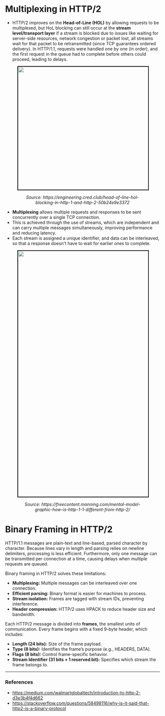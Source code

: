 # Multiplexing in HTTP/2
- HTTP/2 improves on the **Head-of-Line (HOL)** by allowing requests to be multiplexed, but HoL blocking can still occur at the **stream level/transport layer** if a stream is blocked due to issues like waiting for server-side resources, network congestion or packet lost, all streams wait for that packet to be retransmitted (since TCP guarantees ordered delivery).
In HTTP/1.1, requests were handled one by one (in order), and the first request in the queue had to complete before others could proceed, leading to delays.

<figure>
	<div align="center">
	<img src="/data/HTTP_2/assets/HoL.png" height="400" width="600" style="border: 2px solid black;"></div>
	<p align="center"><i>Source: https://engineering.cred.club/head-of-line-hol-blocking-in-http-1-and-http-2-50b24e9e3372</i></p>
</figure>

- **Multiplexing** allows multiple requests and responses to be sent concurrently over a single TCP connection.
- This is achieved through the use of streams, which are independent and can carry multiple messages simultaneously, improving performance and reducing latency.
- Each stream is assigned a unique identifier, and data can be interleaved, so that a response doesn't have to wait for earlier ones to complete.

<figure>
	<div align="center">
	<img src="/data/HTTP_2/assets/image.png" height="800" width="600" style="border: 2px solid black;"></div>
	<p align="center"><i>Source: https://freecontent.manning.com/mental-model-graphic-how-is-http-1-1-different-from-http-2/</i></p>
</figure>


# Binary Framing in HTTP/2
HTTP/1.1 messages are plain-text and line-based, parsed character by character. Because lines vary in length and parsing relies on newline delimiters, processing is less efficient. Furthermore, only one message can be transmitted per connection at a time, causing delays when multiple requests are queued.

Binary framing in HTTP/2 solves these limitations:

- **Multiplexing:** Multiple messages can be interleaved over one connection.
- **Efficient parsing:** Binary format is easier for machines to process.
- **Stream isolation:** Frames are tagged with stream IDs, preventing interference.
- **Header compression:** HTTP/2 uses HPACK to reduce header size and bandwidth.

Each HTTP/2 message is divided into **frames**, the smallest units of communication. Every frame begins with a fixed 9-byte header, which includes:

- **Length (24 bits):** Size of the frame payload.
- **Type (8 bits):** Identifies the frame’s purpose (e.g., HEADERS, DATA).
- **Flags (8 bits):** Control frame-specific behavior.
- **Stream Identifier (31 bits + 1 reserved bit):** Specifies which stream the frame belongs to.

---

### References
- https://medium.com/walmartglobaltech/introduction-to-http-2-d3e3b4f4d662
- https://stackoverflow.com/questions/58498116/why-is-it-said-that-http2-is-a-binary-protocol